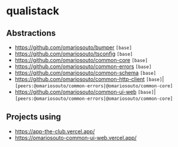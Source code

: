 # qualistack

## Abstractions
- https://github.com/omariosouto/bumper `[base]`
- https://github.com/omariosouto/tsconfig `[base]`
- https://github.com/omariosouto/common-core `[base]`
- https://github.com/omariosouto/common-errors `[base]`
- https://github.com/omariosouto/common-schema `[base]`
- https://github.com/omariosouto/common-http-client `[base]`|`[peers:@omariosouto/common-errors|@omariosouto/common-core]`
- https://github.com/omariosouto/common-ui-web `[base]`|`[peers:@omariosouto/common-errors|@omariosouto/common-core]`

## Projects using
- https://app-the-club.vercel.app/
- https://omariosouto-common-ui-web.vercel.app/
